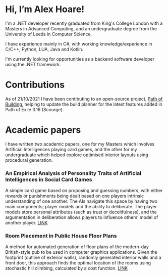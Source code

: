 # Hi, I’m Alex Hoare!

I'm a .NET developer recently graduated from King's College London with a Masters in Advanced Computing, and an undergraduate degree from the University of Leeds in Computer Science.

I have experience mainly in C#, with working knowledge/experience in C/C++, Python, LUA, Java and Kotlin.

I'm currently looking for opportunities as a backend software developer using the .NET framework.

# Contributions

As of 21/10/2021 I have been contibuting to an open-source project, [Path of Building](https://github.com/PathOfBuildingCommunity/PathOfBuilding), helping to update the build planner for the latest features added in Path of Exile 3.16 (Scourge).

# Academic papers

I have written two academic papers, one for my Masters which involves Artificial Intelligences playing card games, and the other for my undergraduate which helped explore optimised interior layouts using procedural generation.

### An Empirical Analysis of Personality Traits of Artificial Intelligences in Social Card Games

A simple card game based on proposing and guessing numbers, with either rewards or punishments being dealt based on one players intrinsic understanding of one another. The AIs navigate this space by having two main components; player models and the ability to deliberate. The player models store personal attributes (such as trust or deceitfulness), and the argumentation in deliberation allows players to influence others’ model of another player. [LINK](MastersThesis.pdf)


### Room Placement in Public House Floor Plans

A method for automated generation of floor plans of the modern-day British-style pub to be used in computer graphics applications. Given the footprint (outline of exterior walls), randomly generated interior walls and a front door, this approach finds the optimal location of the rooms using stochastic hill climbing, calculated by a cost function. [LINK](UndergraduateThesis.pdf)

